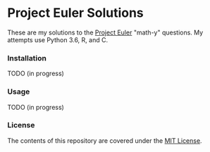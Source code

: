 # Project Euler Solutions

These are my solutions to the [Project Euler](https://projecteuler.net/) "math-y" questions. My attempts use Python 3.6, R, and C.

### Installation

TODO (in progress)

### Usage

TODO (in progress)

### License

The contents of this repository are covered under the [MIT License](https://rem.mit-license.org/).
